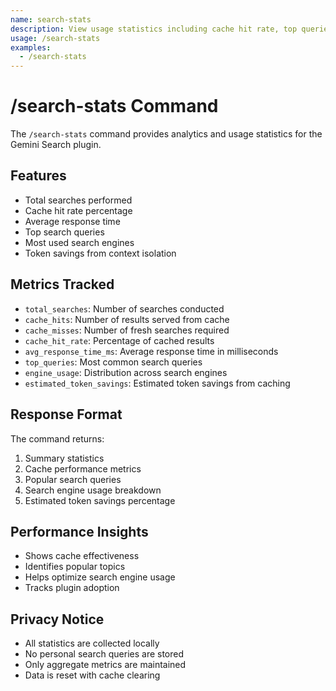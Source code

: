 ```yaml
---
name: search-stats
description: View usage statistics including cache hit rate, top queries, and token savings
usage: /search-stats
examples:
  - /search-stats
---
```


# /search-stats Command

The `/search-stats` command provides analytics and usage statistics for the Gemini Search plugin.

## Features
- Total searches performed
- Cache hit rate percentage
- Average response time
- Top search queries
- Most used search engines
- Token savings from context isolation

## Metrics Tracked
- `total_searches`: Number of searches conducted
- `cache_hits`: Number of results served from cache
- `cache_misses`: Number of fresh searches required
- `cache_hit_rate`: Percentage of cached results
- `avg_response_time_ms`: Average response time in milliseconds
- `top_queries`: Most common search queries
- `engine_usage`: Distribution across search engines
- `estimated_token_savings`: Estimated token savings from caching

## Response Format
The command returns:
1. Summary statistics
2. Cache performance metrics
3. Popular search queries
4. Search engine usage breakdown
5. Estimated token savings percentage

## Performance Insights
- Shows cache effectiveness
- Identifies popular topics
- Helps optimize search engine usage
- Tracks plugin adoption

## Privacy Notice
- All statistics are collected locally
- No personal search queries are stored
- Only aggregate metrics are maintained
- Data is reset with cache clearing